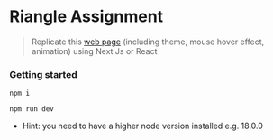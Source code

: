 # Riangle Assignment

> Replicate this [web page](https://www.riangle.com/stories) (including theme, mouse hover effect, animation) using Next Js or React

### Getting started

```
npm i
```

```
npm run dev
```

* Hint: you need to have a higher node version installed e.g. 18.0.0